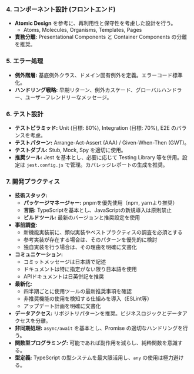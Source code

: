 ### 4. コンポーネント設計 (フロントエンド)

- **Atomic Design** を参考に、再利用性と保守性を考慮した設計を行う。
  - Atoms, Molecules, Organisms, Templates, Pages
- **責務分離:** Presentational Components と Container Components の分離を推奨。

### 5. エラー処理

- **例外階層:** 基底例外クラス、ドメイン固有例外を定義。エラーコード標準化。
- **ハンドリング戦略:** 早期リターン、例外カスケード、グローバルハンドラー、ユーザーフレンドリーなメッセージ。

### 6. テスト設計

- **テストピラミッド:** Unit (目標: 80%), Integration (目標: 70%), E2E のバランスを考慮。
- **テストパターン:** Arrange-Act-Assert (AAA) / Given-When-Then (GWT)。
- **テストダブル:** Stub, Mock, Spy を適切に使用。
- **推奨ツール:** Jest を基本とし、必要に応じて Testing Library 等を併用。設定は `jest.config.js` で管理。カバレッジレポートの生成を推奨。

### 7. 開発プラクティス

- **技術スタック:**
  - **パッケージマネージャー:** pnpmを優先使用（npm, yarnより推奨）
  - **言語:** TypeScriptを基本とし、JavaScriptの新規導入は原則禁止
  - **ビルドツール:** 最新のバージョンと推奨設定を使用
- **事前調査:**
  - 新機能実装前に、類似実装やベストプラクティスの調査を必須とする
  - 参考実装が存在する場合は、そのパターンを優先的に検討
  - 独自実装を行う場合は、その理由を明確に文書化
- **コミュニケーション:**
  - コミットメッセージは日本語で記述
  - ドキュメントは特に指定がない限り日本語を使用
  - APIドキュメントは日英併記を推奨
- **最新化:**
  - 四半期ごとに使用ツールの最新推奨事項を確認
  - 非推奨機能の使用を検知する仕組みを導入（ESLint等）
  - アップデート計画を明確に文書化
- **データアクセス:** リポジトリパターンを推奨。ビジネスロジックとデータアクセスを分離。
- **非同期処理:** `async/await` を基本とし、Promise の適切なハンドリングを行う。
- **関数型プログラミング:** 可能であれば副作用を減らし、純粋関数を意識する。
- **型定義:** TypeScript の型システムを最大限活用し、`any` の使用は極力避ける。

